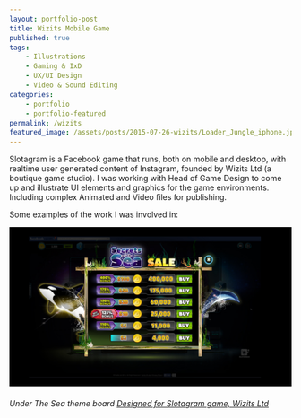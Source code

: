 ```yaml
---
layout: portfolio-post
title: Wizits Mobile Game
published: true
tags:
    - Illustrations
    - Gaming & IxD
    - UX/UI Design
    - Video & Sound Editing
categories:
    - portfolio
    - portfolio-featured
permalink: /wizits
featured_image: /assets/posts/2015-07-26-wizits/Loader_Jungle_iphone.jpg
---
```

Slotagram is a Facebook game that runs, both on mobile and desktop, with realtime user generated content of Instagram, founded by Wizits Ltd (a boutique game studio).
I was working with Head of Game Design to come up and illustrate UI elements and graphics for the game environments. Including complex Animated and Video files for publishing.

Some examples of the work I was involved in:

 ![Under the Sea](assets/posts/2015-07-26-wizits/Chashier_Sea_Vic1.jpg "Under the Sea")
###### Under The Sea theme board [Designed for Slotagram game, Wizits Ltd](/dark-theme)  
<br>
